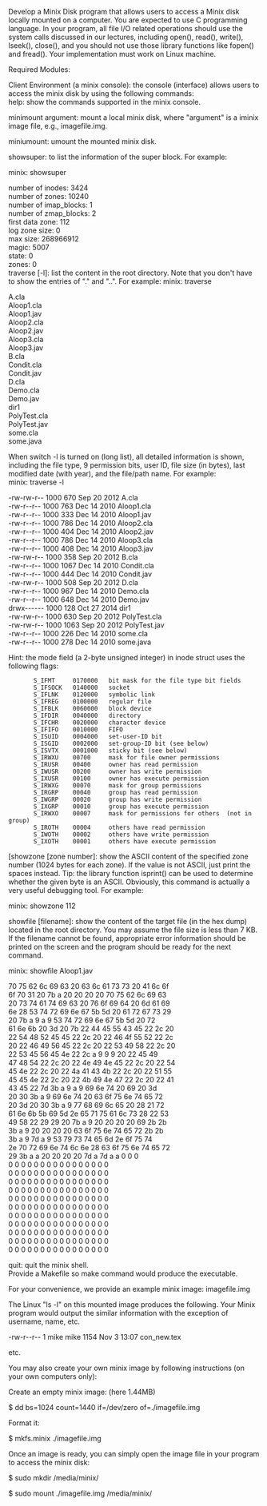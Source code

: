 Develop a Minix Disk program that allows users to access a Minix disk locally mounted on a computer. You are expected to use C programming language. In your program, all file I/O related operations should use the system calls discussed in our lectures, including open(), read(), write(), lseek(), close(), and you should not use those library functions like fopen() and fread(). Your implementation must work on Linux machine.    
    
                          
Required Modules:         

Client Environment (a minix console): the console (interface) allows users to access the minix disk by using the following commands:                            
help: show the commands supported in the minix console.                         
    
minimount argument: mount a local minix disk, where "argument" is a iminix image file, e.g., imagefile.img.       
    
miniumount: umount the mounted minix disk.                
    
showsuper: to list the information of the super block. For example:                 
    
minix: showsuper                    
                             
number of inodes:         3424                                                   
number of zones:          10240                 
number of imap_blocks: 	    1                     
number of zmap_blocks: 	    2                     
first data zone:    	112                   
log zone size: 	    	0                     
max size: 		    268966912   
magic: 			    5007    
state: 		    	0   
zones: 		    	0   
traverse [-l]: list the content in the root directory. Note that you don't have to show the entries of "." and "..". For example:
minix: traverse   
    
    
A.cla   
Aloop1.cla    
Aloop1.jav    
Aloop2.cla    
Aloop2.jav    
Aloop3.cla    
Aloop3.jav    
B.cla   
Condit.cla    
Condit.jav    
D.cla   
Demo.cla    
Demo.jav    
dir1    
PolyTest.cla    
PolyTest.jav    
some.cla    
some.java   
    
    
When switch -l is turned on (long list), all detailed information is shown, including the file type, 9 permission bits, user ID, file size (in bytes), last modified date (with year), and the file/path name. For example:   
minix: traverse -l    
    
-rw-rw-r-- 1000 670 Sep 20  2012 A.cla    
-rw-r--r-- 1000 763 Dec 14  2010 Aloop1.cla   
-rw-r--r-- 1000 333 Dec 14  2010 Aloop1.jav   
-rw-r--r-- 1000 786 Dec 14  2010 Aloop2.cla   
-rw-r--r-- 1000 404 Dec 14  2010 Aloop2.jav   
-rw-r--r-- 1000 786 Dec 14  2010 Aloop3.cla   
-rw-r--r-- 1000 408 Dec 14  2010 Aloop3.jav   
-rw-rw-r-- 1000 358 Sep 20  2012 B.cla    
-rw-r--r-- 1000 1067 Dec 14  2010 Condit.cla    
-rw-r--r-- 1000 444 Dec 14  2010 Condit.jav   
-rw-rw-r-- 1000 508 Sep 20  2012 D.cla    
-rw-r--r-- 1000 967 Dec 14  2010 Demo.cla   
-rw-r--r-- 1000 648 Dec 14  2010 Demo.jav   
drwx------ 1000 128 Oct 27  2014 dir1   
-rw-rw-r-- 1000 630 Sep 20  2012 PolyTest.cla   
-rw-rw-r-- 1000 1063 Sep 20  2012 PolyTest.jav    
-rw-r--r-- 1000 226 Dec 14  2010 some.cla   
-rw-r--r-- 1000 278 Dec 14  2010 some.java    
    
    
    
        
Hint: the mode field (a 2-byte unsigned integer) in inode struct uses the following flags:    
    
           S_IFMT     0170000   bit mask for the file type bit fields       
           S_IFSOCK   0140000   socket        
           S_IFLNK    0120000   symbolic link       
           S_IFREG    0100000   regular file        
           S_IFBLK    0060000   block device        
           S_IFDIR    0040000   directory       
           S_IFCHR    0020000   character device        
           S_IFIFO    0010000   FIFO        
           S_ISUID    0004000   set-user-ID bit      
           S_ISGID    0002000   set-group-ID bit (see below)        
           S_ISVTX    0001000   sticky bit (see below)        
           S_IRWXU    00700     mask for file owner permissions   
           S_IRUSR    00400     owner has read permission   
           S_IWUSR    00200     owner has write permission    
           S_IXUSR    00100     owner has execute permission    
           S_IRWXG    00070     mask for group permissions    
           S_IRGRP    00040     group has read permission   
           S_IWGRP    00020     group has write permission    
           S_IXGRP    00010     group has execute permission    
           S_IRWXO    00007     mask for permissions for others  (not in group)   
           S_IROTH    00004     others have read permission   
           S_IWOTH    00002     others have write permission    
           S_IXOTH    00001     others have execute permission  
              
[showzone [zone number]: show the ASCII content of the specified zone number (1024 bytes for each zone). If the value is not ASCII, just print the spaces instead. Tip: the library function isprint() can be used to determine whether the given byte is an ASCII. Obviously, this command is actually a very useful debugging tool. For example:    
    
minix: showzone 112       

showfile [filename]: show the content of the target file (in the hex dump) located in the root directory. You may assume the file size is less than 7 KB. If the filename cannot be found, appropriate error information should be printed on the screen and the program should be ready for the next command.    
    
minix: showfile Aloop1.jav  
    
  70   75   62   6c   69   63   20   63   6c   61   73   73   20   41   6c   6f   
   6f   70   31   20   7b    a   20   20   20   20   70   75   62   6c   69   63    
   20   73   74   61   74   69   63   20   76   6f   69   64   20   6d   61   69    
   6e   28   53   74   72   69   6e   67   5b   5d   20   61   72   67   73   29    
   20   7b    a    9    a    9   53   74   72   69   6e   67   5b   5d   20   72    
   61   6e   6b   20   3d   20   7b   22   44   45   55   43   45   22   2c   20    
   22   54   48   52   45   45   22   2c   20   22   46   4f   55   52   22   2c    
   20   22   46   49   56   45   22   2c   20   22   53   49   58   22   2c   20    
   22   53   45   56   45   4e   22   2c    a    9    9    9   20   22   45   49    
   47   48   54   22   2c   20   22   4e   49   4e   45   22   2c   20   22   54    
   45   4e   22   2c   20   22   4a   41   43   4b   22   2c   20   22   51   55    
   45   45   4e   22   2c   20   22   4b   49   4e   47   22   2c   20   22   41    
   43   45   22   7d   3b    a    9    a    9   69   6e   74   20   69   20   3d    
   20   30   3b    a    9   69   6e   74   20   63   6f   75   6e   74   65   72    
   20   3d   20   30   3b    a    9   77   68   69   6c   65   20   28   21   72    
   61   6e   6b   5b   69   5d   2e   65   71   75   61   6c   73   28   22   53    
   49   58   22   29   29   20   7b    a    9   20   20   20   20   69   2b   2b    
   3b    a    9   20   20   20   20   63   6f   75   6e   74   65   72   2b   2b    
   3b    a    9   7d    a    9   53   79   73   74   65   6d   2e   6f   75   74    
   2e   70   72   69   6e   74   6c   6e   28   63   6f   75   6e   74   65   72    
   29   3b    a    a   20   20   20   20   7d    a   7d    a    a    0    0    0    
    0    0    0    0    0    0    0    0    0    0    0    0    0    0    0    0    
    0    0    0    0    0    0    0    0    0    0    0    0    0    0    0    0    
    0    0    0    0    0    0    0    0    0    0    0    0    0    0    0    0    
    0    0    0    0    0    0    0    0    0    0    0    0    0    0    0    0      
    0    0    0    0    0    0    0    0    0    0    0    0    0    0    0    0    
    0    0    0    0    0    0    0    0    0    0    0    0    0    0    0    0    
    0    0    0    0    0    0    0    0    0    0    0    0    0    0    0    0    
    0    0    0    0    0    0    0    0    0    0    0    0    0    0    0    0    
    0    0    0    0    0    0    0    0    0    0    0    0    0    0    0    0    
    0    0    0    0    0    0    0    0    0    0    0    0    0    0    0    0    
    0    0    0    0    0    0    0    0    0    0    0    0    0    0    0    0    
    
    
        
            

quit: quit the minix shell.   
Provide a Makefile so make command would produce the executable.    

    
For your convenience, we provide an example minix image:  imagefile.img     
    
The Linux "ls -l" on this mounted image produces the following. Your Minix program would output the similar information with the exception of username, name, etc.    
    
-rw-r--r-- 1 mike mike 1154 Nov  3 13:07 con_new.tex  
    
etc.    
    
You may also create your own minix image by following instructions (on your own computers only):    
    
Create an empty minix image: (here 1.44MB)    
    
 $ dd bs=1024 count=1440 if=/dev/zero of=./imagefile.img    
    
Format it:    
    
 $ mkfs.minix ./imagefile.img         
    
Once an image is ready, you can simply open the image file in your program to access the minix disk:    
    
 $ sudo mkdir /media/minix/     
    
 $ sudo mount ./imagefile.img /media/minix/   
